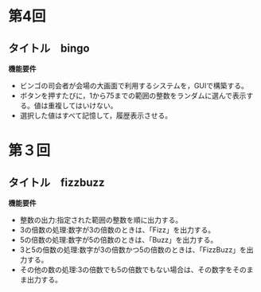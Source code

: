 # 第4回 
## タイトル　bingo
**機能要件**
* ビンゴの司会者が会場の大画面で利用するシステムを，GUIで構築する。
* ボタンを押すたびに，1から75までの範囲の整数をランダムに選んで表示する。値は重複してはいけない。
* 選択した値はすべて記憶して，履歴表示させる。

# 第３回
## タイトル　fizzbuzz
**機能要件**
* 整数の出力:指定された範囲の整数を順に出力する。
* 3の倍数の処理:数字が3の倍数のときは、「Fizz」を出力する。
* 5の倍数の処理:数字が5の倍数のときは、「Buzz」を出力する。
* 3と5の倍数の処理:数字が3の倍数かつ5の倍数のときは、「FizzBuzz」を出力する。
* その他の数の処理:3の倍数でも5の倍数でもない場合は、その数字をそのまま出力する。
